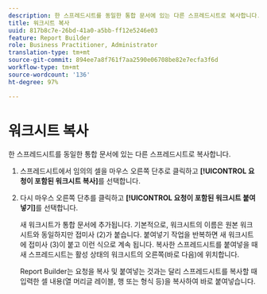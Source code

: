 ```yaml
---
description: 한 스프레드시트를 동일한 통합 문서에 있는 다른 스프레드시트로 복사합니다.
title: 워크시트 복사
uuid: 817b8c7e-26bd-41a0-a5bb-ff12e5246e03
feature: Report Builder
role: Business Practitioner, Administrator
translation-type: tm+mt
source-git-commit: 894ee7a8f761f7aa2590e06708be82e7ecfa3f6d
workflow-type: tm+mt
source-wordcount: '136'
ht-degree: 97%

---
```



# 워크시트 복사

한 스프레드시트를 동일한 통합 문서에 있는 다른 스프레드시트로 복사합니다.

1. 스프레드시트에서 임의의 셀을 마우스 오른쪽 단추로 클릭하고 **[!UICONTROL 요청이 포함된 워크시트 복사]**&#x200B;를 선택합니다.
1. 다시 마우스 오른쪽 단추를 클릭하고 **[!UICONTROL 요청이 포함된 워크시트 붙여넣기]**&#x200B;를 선택합니다.

   새 워크시트가 통합 문서에 추가됩니다. 기본적으로, 워크시트의 이름은 원본 워크시트와 동일하지만 접미사 (2)가 붙습니다. 붙여넣기 작업을 반복하면 새 워크시트에 접미사 (3)이 붙고 이런 식으로 계속 됩니다. 복사한 스프레드시트를 붙여넣을 때 새 스프레드시트는 활성 상태의 워크시트의 오른쪽(바로 다음)에 위치합니다.

   Report Builder는 요청을 복사 및 붙여넣는 것과는 달리 스프레드시트를 복사할 때 입력한 셀 내용(열 머리글 레이블, 행 또는 형식 등)을 복사하여 바로 붙여넣습니다.
